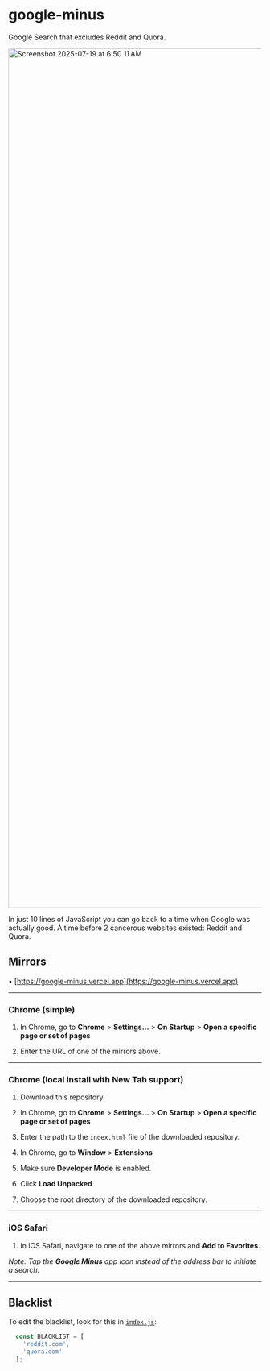 # google-minus
Google Search that excludes Reddit and Quora.

<img width="3012" height="1706" alt="Screenshot 2025-07-19 at 6 50 11 AM" src="https://github.com/user-attachments/assets/9019cd05-6e2e-4055-a90e-b4c9a5347c31" />

In just 10 lines of JavaScript you can go back to a time when Google was actually good. A time before 2 cancerous websites existed: Reddit and Quora.

## Mirrors

• [https://google-minus.vercel.app](https://google-minus.vercel.app)

-----

### Chrome (simple)

1. In Chrome, go to **Chrome** > **Settings...** > **On Startup** > **Open a specific page or set of pages**

2. Enter the URL of one of the mirrors above.

-----

### Chrome (local install with **New Tab** support)

1. Download this repository.

2. In Chrome, go to **Chrome** > **Settings...** > **On Startup** > **Open a specific page or set of pages**

3. Enter the path to the `index.html` file of the downloaded repository.

4. In Chrome, go to **Window** > **Extensions**

5. Make sure **Developer Mode** is enabled. 

6. Click **Load Unpacked**. 

7. Choose the root directory of the downloaded repository.

-----

### iOS Safari

1. In iOS Safari, navigate to one of the above mirrors and **Add to Favorites**.

_Note: Tap the **Google Minus** app icon instead of the address bar to initiate a search._

-----

## Blacklist 

To edit the blacklist, look for this in [`index.js`](https://github.com/bennyschmidt/google-minus/blob/master/index.js):

```javascript
  const BLACKLIST = [
    'reddit.com',
    'quora.com'
  ];
```

